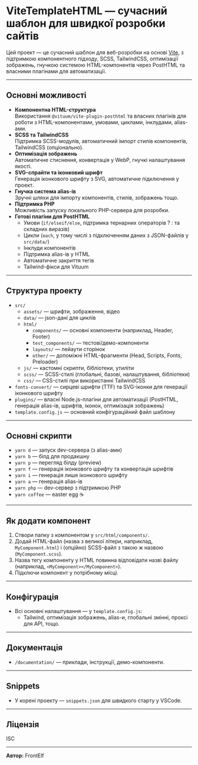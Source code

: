 # ViteTemplateHTML — сучасний шаблон для швидкої розробки сайтів

Цей проект — це сучасний шаблон для веб-розробки на основі [Vite](https://vitejs.dev/), з підтримкою компонентного підходу, SCSS, TailwindCSS, оптимізації зображень, гнучкою системою HTML-компонентів через PostHTML та власними плагінами для автоматизації.

---

## Основні можливості

- **Компонентна HTML-структура**  
  Використання `@vituum/vite-plugin-posthtml` та власних плагінів для роботи з HTML-компонентами, умовами, циклами, інклудами, alias-ами.
- **SCSS та TailwindCSS**  
  Підтримка SCSS-модулів, автоматичний імпорт стилів компонентів, TailwindCSS (опціонально).
- **Оптимізація зображень**  
  Автоматичне стиснення, конвертація у WebP, гнучкі налаштування якості.
- **SVG-спрайти та іконковий шрифт**  
  Генерація іконкового шрифту з SVG, автоматичне підключення у проект.
- **Гнучка система alias-ів**  
  Зручні шляхи для імпорту компонентів, стилів, зображень тощо.
- **Підтримка PHP**  
  Можливість запуску локального PHP-сервера для розробки.
- **Готові плагіни для PostHTML**  
  - Умови (`if/elseif/else`, підтримка тернарних операторів ? : та складних виразів)
  - Цикли (`each`, у тому числі з підключенням даних з JSON-файлів у `src/data/`)
  - Інклуди компонентів
  - Підтримка alias-ів у HTML
  - Автоматичне закриття тегів
  - Tailwind-фікси для Vituum

---

## Структура проекту

- `src/`
  - `assets/` — шрифти, зображення, відео
  - `data/` — json-дані для циклів
  - `html/`
    - `components/` — основні компоненти (наприклад, Header, Footer)
    - `test_components/` — тестові/демо-компоненти
    - `layouts/` — лейаути сторінок
    - `other/` — допоміжні HTML-фрагменти (Head, Scripts, Fonts, Preloader)
  - `js/` — кастомні скрипти, бібліотеки, утиліти
  - `scss/` — SCSS-стилі (глобальні, базові, налаштування, бібліотеки)
  - `css/` — CSS-стилі при використанні TailwindCSS
- `fonts-convert/` — сирцеві шрифти (TTF) та SVG-іконки для генерації іконкового шрифту
- `plugins/` — власні Node.js-плагіни для автоматизації (PostHTML, генерація alias-ів, шрифтів, іконок, оптимізація зображень)
- `template.config.js` — основний конфігураційний файл шаблону

---

## Основні скрипти

- `yarn d` — запуск dev-сервера (з alias-ами)
- `yarn b` — білд для продакшну
- `yarn p` — перегляд білду (preview)
- `yarn f` — генерація іконкового шрифту та конвертація шрифтів
- `yarn i` — генерація лише іконкового шрифту
- `yarn a` — генерація alias-ів
- `yarn php` — dev-сервер з підтримкою PHP
- `yarn coffee` — easter egg ☕️

---

## Як додати компонент

1. Створи папку з компонентом у `src/html/components/`.
2. Додай HTML-файл (назва з великої літери, наприклад, `MyComponent.html`) і (опційно) SCSS-файл з такою ж назвою (`MyComponent.scss`).
3. Назва тегу компоненту у HTML повинна відповідати назві файлу (наприклад, `<MyComponent></MyComponent>`).
4. Підключи компонент у потрібному місці.

---

## Конфігурація

- Всі основні налаштування — у `template.config.js`:
  - Tailwind, оптимізація зображень, alias-и, глобальні змінні, проксі для API, тощо.

---

## Документація

- `/documentation/` — приклади, інструкції, демо-компоненти.

---

## Snippets

- У корені проекту — `snippets.json` для швидкого старту у VSCode.

---

## Ліцензія

ISC

---

**Автор:** FrontElf 
